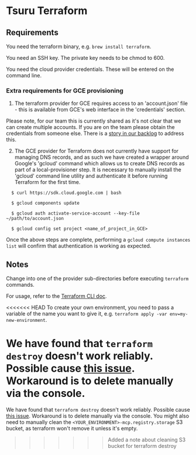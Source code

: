 # Tsuru Terraform

## Requirements

You need the terraform binary, e.g. `brew install terraform`.

You need an SSH key. The private key needs to be chmod to 600.

You need the cloud provider credentials. These will be entered on the command line.

### Extra requirements for GCE provisioning

1. The terraform provider for GCE requires access to an 'account.json' file - this is available from GCE's web interface in the 'credentials' section.

  Please note, for our team this is currently shared as it's not clear that we can create multiple accounts. If you are on the team please obtain the credentials from someone else. There is a [story in our backlog](https://www.pivotaltracker.com/n/projects/1275640/stories/93990946) to address this.

2. The GCE provider for Terraform does not currently have support for managing DNS records, and as such we have created a wrapper around Google's 'gcloud' command which allows us to create DNS records as part of a local-provisioner step. It is necessary to manually install the 'gcloud' command line utility and authenticate it before running Terraform for the first time.

````
  $ curl https://sdk.cloud.google.com | bash

  $ gcloud components update

  $ gcloud auth activate-service-account --key-file ~/path/to/account.json

  $ gcloud config set project <name_of_project_in_GCE>
````

  Once the above steps are complete, performing a  `gcloud compute instances list` will confirm that authentication is working as expected.


## Notes

Change into one of the provider sub-directories before executing `terraform` commands.

For usage, refer to the [Terraform CLI doc](https://www.terraform.io/docs/commands/index.html).

<<<<<<< HEAD
To create your own environment, you need to pass a variable of the name you want to give it, e.g. `terraform apply -var env=my-new-environment`.

We have found that `terraform destroy` doesn't work reliably. Possible cause [this issue](https://github.com/hashicorp/terraform/issues/1203). Workaround is to delete manually via the console.
=======
We have found that `terraform destroy` doesn't work reliably. Possible cause [this issue](https://github.com/hashicorp/terraform/issues/1203). Workaround is to delete manually via the console. You might also need to manually clean the `<YOUR_ENVIRONMENT>-mcp.registry.storage` S3 bucket, as terraform won't remove it unless it's empty.  
>>>>>>> Added a note about cleaning S3 bucket for terraform destroy

